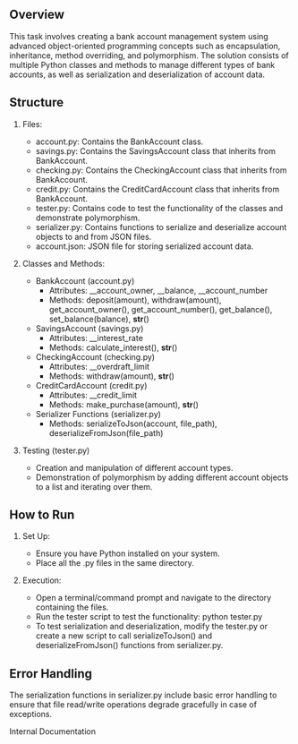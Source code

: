 Overview
--------
This task involves creating a bank account management system using advanced object-oriented programming concepts such as encapsulation, inheritance, method overriding, and polymorphism. The solution consists of multiple Python classes and methods to manage different types of bank accounts, as well as serialization and deserialization of account data.

Structure
---------
1. Files:
    - account.py: Contains the BankAccount class.
    - savings.py: Contains the SavingsAccount class that inherits from BankAccount.
    - checking.py: Contains the CheckingAccount class that inherits from BankAccount.
    - credit.py: Contains the CreditCardAccount class that inherits from BankAccount.
    - tester.py: Contains code to test the functionality of the classes and demonstrate polymorphism.
    - serializer.py: Contains functions to serialize and deserialize account objects to and from JSON files.
    - account.json: JSON file for storing serialized account data.

2. Classes and Methods:
    - BankAccount (account.py)
        - Attributes: __account_owner, __balance, __account_number
        - Methods: deposit(amount), withdraw(amount), get_account_owner(), get_account_number(), get_balance(), set_balance(balance), __str__()
    - SavingsAccount (savings.py)
        - Attributes: __interest_rate
        - Methods: calculate_interest(), __str__()
    - CheckingAccount (checking.py)
        - Attributes: __overdraft_limit
        - Methods: withdraw(amount), __str__()
    - CreditCardAccount (credit.py)
        - Attributes: __credit_limit
        - Methods: make_purchase(amount), __str__()
    - Serializer Functions (serializer.py)
        - Methods: serializeToJson(account, file_path), deserializeFromJson(file_path)

3. Testing (tester.py)
    - Creation and manipulation of different account types.
    - Demonstration of polymorphism by adding different account objects to a list and iterating over them.

How to Run
----------
1. Set Up:
    - Ensure you have Python installed on your system.
    - Place all the .py files in the same directory.

2. Execution:
    - Open a terminal/command prompt and navigate to the directory containing the files.
    - Run the tester script to test the functionality:
      python tester.py
    - To test serialization and deserialization, modify the tester.py or create a new script to call serializeToJson() and deserializeFromJson() functions from serializer.py.



Error Handling
--------------
The serialization functions in serializer.py include basic error handling to ensure that file read/write operations degrade gracefully in case of exceptions.

Internal Documentation
